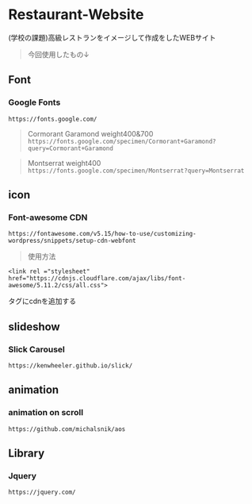 # Restaurant-Website
(学校の課題)高級レストランをイメージして作成をしたWEBサイト

> 今回使用したもの↓

## Font
### Google Fonts
`https://fonts.google.com/`

> Cormorant Garamond weight400&700
`https://fonts.google.com/specimen/Cormorant+Garamond?query=Cormorant+Garamond`

> Montserrat weight400
`https://fonts.google.com/specimen/Montserrat?query=Montserrat`

## icon
### Font-awesome CDN
`https://fontawesome.com/v5.15/how-to-use/customizing-wordpress/snippets/setup-cdn-webfont`

> 使用方法

`<link rel ="stylesheet" href="https://cdnjs.cloudflare.com/ajax/libs/font-awesome/5.11.2/css/all.css">`

<head>タグにcdnを追加する



## slideshow
### Slick Carousel
`https://kenwheeler.github.io/slick/`

## animation
### animation on scroll
`https://github.com/michalsnik/aos`

## Library
### Jquery
`https://jquery.com/`
